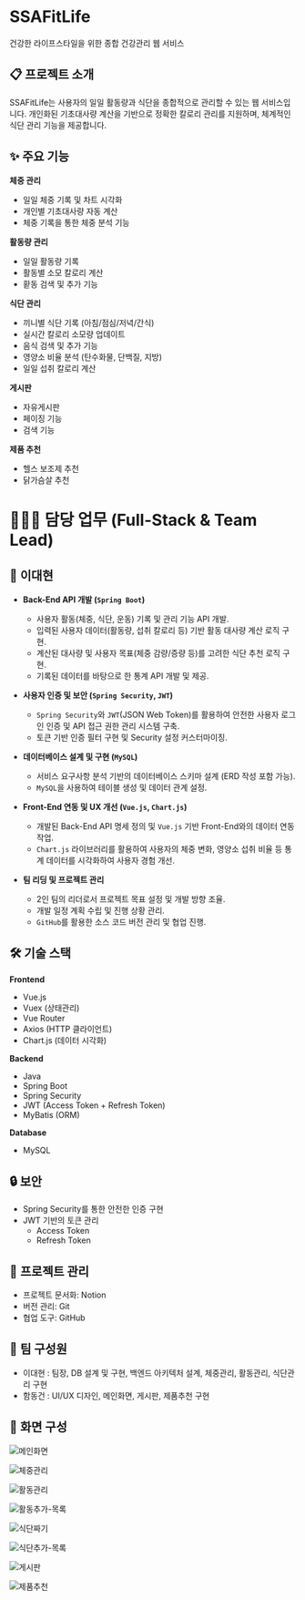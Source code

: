 # SSAFitLife
 
건강한 라이프스타일을 위한 종합 건강관리 웹 서비스
 
## 📋 프로젝트 소개

SSAFitLife는 사용자의 일일 활동량과 식단을 종합적으로 관리할 수 있는 웹 서비스입니다. 개인화된 기초대사량 계산을 기반으로 정확한 칼로리 관리를 지원하며, 체계적인 식단 관리 기능을 제공합니다.

## ✨ 주요 기능

**체중 관리**
- 일일 체중 기록 및 차트 시각화
- 개인별 기초대사량 자동 계산
- 체중 기록을 통한 체중 분석 기능

**활동량 관리**
- 일일 활동량 기록
- 활동별 소모 칼로리 계산
- 홛동 검색 및 추가 기능


**식단 관리**
- 끼니별 식단 기록 (아침/점심/저녁/간식)
- 실시간 칼로리 소모량 업데이트
- 음식 검색 및 추가 기능
- 영양소 비율 분석 (탄수화물, 단백질, 지방)
- 일일 섭취 칼로리 계산

**게시판**
- 자유게시판
- 페이징 기능
- 검색 기능

**제품 추천**
- 헬스 보조제 추천
- 닭가슴살 추천

# 👨🏻‍💻 담당 업무 (Full-Stack & Team Lead)

## :bust_in_silhouette: 이대현

* **Back-End API 개발 (`Spring Boot`)**
    * 사용자 활동(체중, 식단, 운동) 기록 및 관리 기능 API 개발.
    * 입력된 사용자 데이터(활동량, 섭취 칼로리 등) 기반 활동 대사량 계산 로직 구현.
    * 계산된 대사량 및 사용자 목표(체중 감량/증량 등)를 고려한 식단 추천 로직 구현.
    * 기록된 데이터를 바탕으로 한 통계 API 개발 및 제공.

* **사용자 인증 및 보안 (`Spring Security`, `JWT`)**
    * `Spring Security`와 `JWT`(JSON Web Token)를 활용하여 안전한 사용자 로그인 인증 및 API 접근 권한 관리 시스템 구축.
    * 토큰 기반 인증 필터 구현 및 Security 설정 커스터마이징.

* **데이터베이스 설계 및 구현 (`MySQL`)**
    * 서비스 요구사항 분석 기반의 데이터베이스 스키마 설계 (ERD 작성 포함 가능).
    * `MySQL`을 사용하여 테이블 생성 및 데이터 관계 설정.

* **Front-End 연동 및 UX 개선 (`Vue.js`, `Chart.js`)**
    * 개발된 Back-End API 명세 정의 및 `Vue.js` 기반 Front-End와의 데이터 연동 작업.
    * `Chart.js` 라이브러리를 활용하여 사용자의 체중 변화, 영양소 섭취 비율 등 통계 데이터를 시각화하여 사용자 경험 개선.

* **팀 리딩 및 프로젝트 관리**
    * 2인 팀의 리더로서 프로젝트 목표 설정 및 개발 방향 조율.
    * 개발 일정 계획 수립 및 진행 상황 관리.
    * `GitHub`를 활용한 소스 코드 버전 관리 및 협업 진행.

## 🛠 기술 스택

**Frontend**
- Vue.js
- Vuex (상태관리)
- Vue Router
- Axios (HTTP 클라이언트)
- Chart.js (데이터 시각화)

**Backend**
- Java
- Spring Boot
- Spring Security
- JWT (Access Token + Refresh Token)
- MyBatis (ORM)

**Database**
- MySQL

## 🔒 보안

- Spring Security를 통한 안전한 인증 구현
- JWT 기반의 토큰 관리
  - Access Token
  - Refresh Token

## 📌 프로젝트 관리

- 프로젝트 문서화: Notion
- 버전 관리: Git
- 협업 도구: GitHub


## 👥 팀 구성원

- 이대현 : 팀장, DB 설계 및 구현, 백엔드 아키텍처 설계, 체중관리, 활동관리, 식단관리 구현
- 함동건 : UI/UX 디자인, 메인화면, 게시판, 제품추천 구현

## 📱 화면 구성

![메인화면](https://github.com/user-attachments/assets/36b4e2a8-9a31-4c80-85e1-58a285bdc2f5)

![체중관리](https://github.com/user-attachments/assets/de5c5513-fd8e-421c-89ee-06c33d4644d1)

![활동관리](https://github.com/user-attachments/assets/4715e55a-6bd1-4da0-82d9-0a5eb7e73950)

![활동추가-목록](https://github.com/user-attachments/assets/f4b7dbab-61e0-493b-bcb4-1e261812a1f2)

![식단짜기](https://github.com/user-attachments/assets/5c7d8276-009d-4337-892a-4d7d93833ae4)

![식단추가-목록](https://github.com/user-attachments/assets/4f88d577-6dd8-4728-8c21-0114d4a5c614)

![게시판](https://github.com/user-attachments/assets/69eba481-2140-4835-adcf-98284bd837ec)

![제품추천](https://github.com/user-attachments/assets/a230dd95-3b3c-420b-8842-31da89a2bd40)

